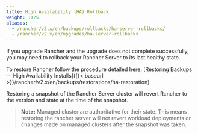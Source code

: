 ```yaml
---
title: High Availability (HA) Rollback
weight: 1025
aliases:
  - /rancher/v2.x/en/backups/rollbacks/ha-server-rollbacks/
  - /rancher/v2.x/en/upgrades/ha-server-rollbacks
---
```


If you upgrade Rancher and the upgrade does not complete successfully, you may need to rollback your Rancher Server to its last healthy state.

To restore Rancher follow the procedure detailed here: [Restoring Backups — High Availability Installs]({{< baseurl >}}/rancher/v2.x/en/backups/restorations/ha-restoration)

Restoring a snapshot of the Rancher Server cluster will revert Rancher to the version and state at the time of the snapshot.

>**Note:** Managed cluster are authoritative for their state. This means restoring the rancher server will not revert workload deployments or changes made on managed clusters after the snapshot was taken.
